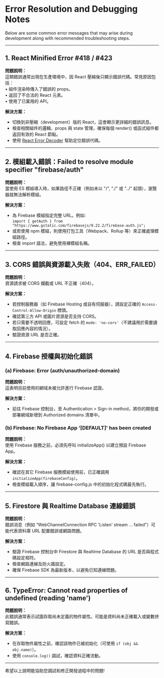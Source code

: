 # Error Resolution and Debugging Notes

Below are some common error messages that may arise during development along with recommended troubleshooting steps.

---

## 1. React Minified Error #418 / #423  
**問題說明：**  
這類錯誤通常出現在生產環境中，因 React 壓縮後只顯示錯誤代碼。常見原因包括：  
• 組件渲染時傳入了錯誤的 props。  
• 返回了不合法的 React 元素。  
• 使用了已棄用的 API。  

**解決方案：**  
- 切換到非壓縮（development）版的 React，這會顯示更詳細的錯誤訊息。  
- 檢查相關組件的邏輯、props 與 state 管理，確保每個 render() 或函式組件都返回有效的 React 節點。  
- 使用 [React Error Decoder](https://reactjs.org/docs/error-decoder.html) 幫助定位錯誤代碼。

---

## 2. 模組載入錯誤：Failed to resolve module specifier "firebase/auth"  
**問題說明：**  
當使用 ES 模組導入時，如果路徑不正確（例如未以 "/", "./" 或 "../" 起頭），瀏覽器就無法解析模組。

**解決方案：**  
- 為 Firebase 模組指定完整 URL。例如:  
  `import { getAuth } from "https://www.gstatic.com/firebasejs/9.22.2/firebase-auth.js";`  
- 或若使用 npm 模組，則使用打包工具（Webpack、Rollup 等）來正確處理模組路徑。  
- 檢查 import 語法，避免使用裸模組名稱。

---

## 3. CORS 錯誤與資源載入失敗（404、ERR_FAILED）  
**問題說明：**  
資源請求被 CORS 攔截或 URL 不正確（404）。

**解決方案：**  
- 若控制服務器（如 Firebase Hosting 或自有伺服器），請設定正確的 `Access-Control-Allow-Origin` 標頭。  
- 確認第三方 API 或圖片資源是否支持 CORS。  
- 若只需要不透明回應，可設定 fetch 的 `mode: 'no-cors'`（不建議用於需要讀取回應內容的情況）。  
- 驗證資源 URL 是否正確。

---

## 4. Firebase 授權與初始化錯誤
### (a) Firebase: Error (auth/unauthorized-domain)  
**問題說明：**  
這表明目前使用的網域未被允許進行 Firebase 認證。

**解決方案：**  
- 前往 Firebase 控制台，至 Authentication > Sign-in method，將你的開發或部署網域新增到 Authorized domains 清單中。

### (b) Firebase: No Firebase App '[DEFAULT]' has been created  
**問題說明：**  
使用 Firebase 服務之前，必須先呼叫 initializeApp() 以建立預設 Firebase App。

**解決方案：**  
- 確認在其它 Firebase 服務模組使用前，已正確調用 `initializeApp(firebaseConfig)`。  
- 檢查模組載入順序，讓 firebase-config.js 中的初始化程式碼最先執行。

---

## 5. Firestore 與 Realtime Database 連線錯誤  
**問題說明：**  
錯誤消息（例如 “WebChannelConnection RPC 'Listen' stream … failed”）可能代表資料庫 URL 配置錯誤或網路問題。

**解決方案：**  
- 驗證 Firebase 控制台中 Firestore 與 Realtime Database 的 URL 是否與程式碼設定相符。  
- 檢查網路連線及防火牆設定。  
- 確保 Firebase SDK 為最新版本，以避免已知連線問題。

---

## 6. TypeError: Cannot read properties of undefined (reading 'name')
**問題說明：**  
此錯誤通常表示試圖存取尚未定義的物件屬性。可能是資料尚未正確載入或變數拼寫錯誤。

**解決方案：**  
- 在存取物件屬性之前，確認該物件已被初始化（可使用 `if (obj && obj.name)`）。  
- 使用 `console.log()` 調試，確認資料正確流動。

---

希望以上說明能協助您調試和修正開發過程中的問題!